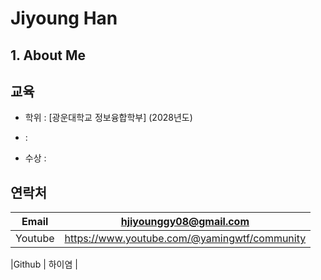 # Jiyoung Han

## 1. About Me

## 교육
   - 학위 : [광운대학교 정보융합학부] (2028년도)

   -  :
   
   - 수상 : 


## 연락처

   |Email   | hjiyounggy08@gmail.com                         |
   |--------|------------------------------------------------|
   |Youtube | <https://www.youtube.com/@yamingwtf/community> |
   
   |Github  | 하이염                                         |
   
